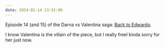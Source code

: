 ```yaml
---
date: 2024-01-14 13:31:00
---
```


Episode 14 (and 15) of the Darna vs Valentina saga: [Back to Edwardo](https://multoghost.wordpress.com/2024/01/14/1950s-darna-back-to-edwardo/).

I know Valentina is the villain of the piece, but I really freel kinda sorry for her just now.

